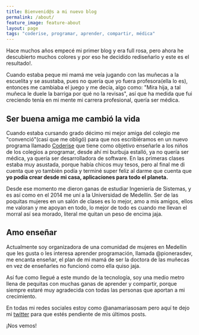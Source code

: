 ```yaml
---
title: Bienvenid@s a mi nuevo blog
permalink: /about/
feature_image: feature-about
layout: page
tags: "coderise, programar, aprender, compartir, médica"
---
```

Hace muchos años empecé mi primer blog y era full rosa, pero ahora he descubierto muchos colores y por eso he decidido rediseñarlo y este es el resultado!.

Cuando estaba peque mi mamá me veía jugando con las muñecas a la escuelita y se asustaba, pues no quería que yo fuera profesora(ella lo es), entonces me cambiaba el juego y me decía, algo como: "Mira hija, a tal muñeca le duele la barriga por qué no la revisas", así que ha medida que fui creciendo tenía en mi mente mi carrera profesional, quería ser médica.

## Ser buena amiga me cambió la vida

Cuando estaba cursando grado décimo mi mejor amiga del colegio me "convenció"(casi que me obligó) para que nos escribiéramos en un nuevo programa llamado [Coderise](http://coderise.org/) que tiene como objetivo enseñarle a los niños de los colegios a programar, desde ahí mi burbuja estalló, ya no quería ser médica, ya quería ser desarrolladora de software.
En las primeras clases estaba muy asustada, porque había chicos muy tesos, pero al final me di cuenta que yo también podía y terminé super feliz al darme que cuenta que **yo podía crear desde mi casa, aplicaciones para todo el planeta.**

Desde ese momento me dieron ganas de estudiar Ingeniería de Sistemas, y es así como en el 2014 me uní a la Universidad de Medellín. Ser de las poquitas mujeres en un salón de clases es lo mejor, amo a mis amigos, ellos me valoran y me apoyan en todo, lo mejor de todo es cuando me llevan el morral así sea morado, literal me quitan un peso de encima jaja.

## Amo enseñar

Actualmente soy organizadora de una comunidad de mujeres en Medellín que les gusta o les interesa aprender programación, llamada @pionerasdev, me encanta enseñar, el plan de mi mamá de ser la doctora de las muñecas en vez de enseñarles no funcionó como ella quiso jaja.

Así fue como llegué a este mundo de la tecnología, soy una medio metro llena de pequitas con muchas ganas de aprender y compartir, porque siempre estaré muy agradecida con todas las personas que aportan a mi crecimiento.

En todas mi redes sociales estoy como @anamariasosam pero aquí te dejo mi [twitter](https://twitter.com/anamariasosam) para que estés pendiente de mis últimos posts.

¡Nos vemos!
